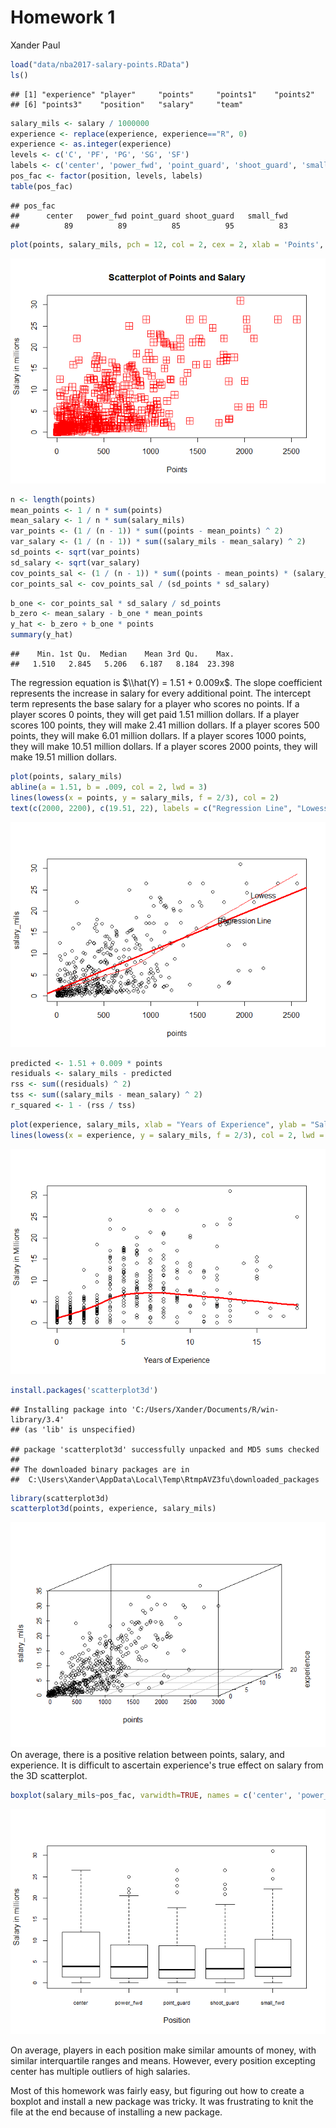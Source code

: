 Homework 1
================
Xander Paul

``` r
load("data/nba2017-salary-points.RData")
ls()
```

    ## [1] "experience" "player"     "points"     "points1"    "points2"   
    ## [6] "points3"    "position"   "salary"     "team"

``` r
salary_mils <- salary / 1000000
experience <- replace(experience, experience=="R", 0)
experience <- as.integer(experience)
levels <- c('C', 'PF', 'PG', 'SG', 'SF')
labels <- c('center', 'power_fwd', 'point_guard', 'shoot_guard', 'small_fwd')
pos_fac <- factor(position, levels, labels)
table(pos_fac)
```

    ## pos_fac
    ##      center   power_fwd point_guard shoot_guard   small_fwd 
    ##          89          89          85          95          83

``` r
plot(points, salary_mils, pch = 12, col = 2, cex = 2, xlab = 'Points', ylab = 'Salary in millions', main = 'Scatterplot of Points and Salary')
```

![](hw01-xander-paul_files/figure-markdown_github-ascii_identifiers/unnamed-chunk-3-1.png)

``` r
n <- length(points)
mean_points <- 1 / n * sum(points)
mean_salary <- 1 / n * sum(salary_mils)
var_points <- (1 / (n - 1)) * sum((points - mean_points) ^ 2)
var_salary <- (1 / (n - 1)) * sum((salary_mils - mean_salary) ^ 2)
sd_points <- sqrt(var_points)
sd_salary <- sqrt(var_salary)
cov_points_sal <- (1 / (n - 1)) * sum((points - mean_points) * (salary_mils - mean_salary))
cor_points_sal <- cov_points_sal / (sd_points * sd_salary)
```

``` r
b_one <- cor_points_sal * sd_salary / sd_points
b_zero <- mean_salary - b_one * mean_points
y_hat <- b_zero + b_one * points
summary(y_hat)
```

    ##    Min. 1st Qu.  Median    Mean 3rd Qu.    Max. 
    ##   1.510   2.845   5.206   6.187   8.184  23.398

The regression equation is $\\hat(Y) = 1.51 + 0.009x$. The slope coefficient represents the increase in salary for every additional point. The intercept term represents the base salary for a player who scores no points. If a player scores 0 points, they will get paid 1.51 million dollars. If a player scores 100 points, they will make 2.41 million dollars. If a player scores 500 points, they will make 6.01 million dollars. If a player scores 1000 points, they will make 10.51 million dollars. If a player scores 2000 points, they will make 19.51 million dollars.

``` r
plot(points, salary_mils)
abline(a = 1.51, b = .009, col = 2, lwd = 3)
lines(lowess(x = points, y = salary_mils, f = 2/3), col = 2)
text(c(2000, 2200), c(19.51, 22), labels = c("Regression Line", "Lowess"), pos = c(1, 3))
```

![](hw01-xander-paul_files/figure-markdown_github-ascii_identifiers/unnamed-chunk-6-1.png)

``` r
predicted <- 1.51 + 0.009 * points
residuals <- salary_mils - predicted
rss <- sum((residuals) ^ 2)
tss <- sum((salary_mils - mean_salary) ^ 2)
r_squared <- 1 - (rss / tss)
```

``` r
plot(experience, salary_mils, xlab = "Years of Experience", ylab = "Salary in Millions")
lines(lowess(x = experience, y = salary_mils, f = 2/3), col = 2, lwd = 3)
```

![](hw01-xander-paul_files/figure-markdown_github-ascii_identifiers/unnamed-chunk-8-1.png)

``` r
install.packages('scatterplot3d')
```

    ## Installing package into 'C:/Users/Xander/Documents/R/win-library/3.4'
    ## (as 'lib' is unspecified)

    ## package 'scatterplot3d' successfully unpacked and MD5 sums checked
    ## 
    ## The downloaded binary packages are in
    ##  C:\Users\Xander\AppData\Local\Temp\RtmpAVZ3fu\downloaded_packages

``` r
library(scatterplot3d)
scatterplot3d(points, experience, salary_mils)
```

![](hw01-xander-paul_files/figure-markdown_github-ascii_identifiers/unnamed-chunk-9-1.png) On average, there is a positive relation between points, salary, and experience. It is difficult to ascertain experience's true effect on salary from the 3D scatterplot.

``` r
boxplot(salary_mils~pos_fac, varwidth=TRUE, names = c('center', 'power_fwd', 'point_guard', 'shoot_guard', 'small_fwd'), xlab = 'Position', ylab = 'Salary in millions', cex.axis = .7)
```

![](hw01-xander-paul_files/figure-markdown_github-ascii_identifiers/unnamed-chunk-10-1.png)

On average, players in each position make similar amounts of money, with similar interquartile ranges and means. However, every position excepting center has multiple outliers of high salaries.

Most of this homework was fairly easy, but figuring out how to create a boxplot and install a new package was tricky. It was frustrating to knit the file at the end because of installing a new package.
